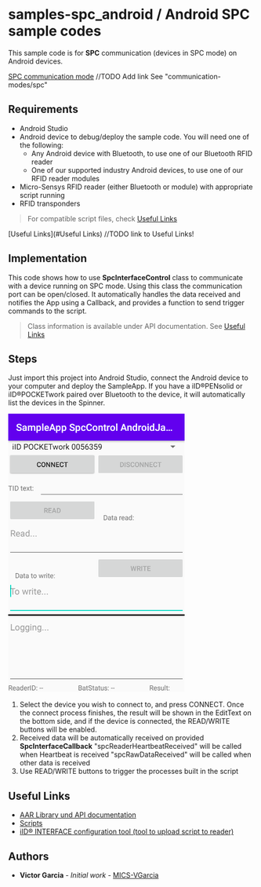 # samples-spc_android / Android SPC sample codes

This sample code is for **SPC** communication (devices in SPC mode) on Android devices.

[SPC communication mode](../doc/communication-modes/spc)
//TODO Add link See "communication-modes/spc"

## Requirements
* Android Studio
* Android device to debug/deploy the sample code. You will need one of the following:
	* Any Android device with Bluetooth, to use one of our Bluetooth RFID reader
	* One of our supported industry Android devices, to use one of our RFID reader modules
* Micro-Sensys RFID reader (either Bluetooth or module) with appropriate script running
* RFID transponders

> For compatible script files, check [Useful Links](#Useful-Links)

[Useful Links](#Useful Links)
//TODO link to Useful Links!

## Implementation
This code shows how to use **SpcInterfaceControl** class to communicate with a device running on SPC mode. 
Using this class the communication port can be open/closed. It automatically handles the data received and notifies the App using a Callback, and provides a function to send trigger commands to the script.

> Class information is available under API documentation. See [Useful Links](#Useful-Links)

## Steps
Just import this project into Android Studio, connect the Android device to your computer and deploy the SampleApp.
If you have a iID®PENsolid or iID®POCKETwork paired over Bluetooth to the device, it will automatically list the devices in the Spinner. 

![Screenshot](screenshot/SampleApp_SpcControl_AndroidJava.png)

 1. Select the device you wish to connect to, and press CONNECT. Once the connect process finishes, the result will be shown in the EditText on the bottom side, and if the device is connected, the READ/WRITE buttons will be enabled.
 2. Received data will be automatically received on provided **SpcInterfaceCallback**
	"spcReaderHeartbeatReceived" will be called when Heartbeat is received
	"spcRawDataReceived" will be called when other data is received
 3. Use READ/WRITE buttons to trigger the processes built in the script

## Useful Links

 - [AAR Library und API documentation](https://www.microsensys.de/downloads/DevSamples/Libraries/Android/microsensysRFID%20-%20aar%20library/)
 - [Scripts](https://www.microsensys.de/downloads/DevSamples/Sample%20Codes/SPC/Additionals/Sample%20scripts/)
 - [iID® INTERFACE configuration tool (tool to upload script to reader)](https://www.microsensys.de/downloads/CDContent/Install/iID%c2%ae%20interface%20config%20tool.zip)

## Authors

* **Victor Garcia** - *Initial work* - [MICS-VGarcia](https://github.com/MICS-VGarcia/)